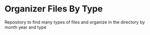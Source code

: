 # Organizer Files By Type
Repository to find many types of files and organize in the directory by month year and type
